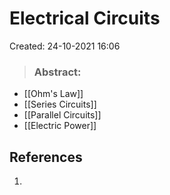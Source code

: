 # Electrical Circuits
Created: 24-10-2021 16:06

> ### **Abstract:**

* [[Ohm's Law]]
* [[Series Circuits]]
* [[Parallel Circuits]]
* [[Electric Power]]

## References
1. 